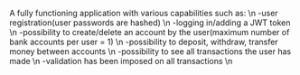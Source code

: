 A fully functioning application with various capabilities such as: \n
-user registration(user passwords are hashed) \n
-logging in/adding a JWT token \n
-possibility to create/delete an account by the user(maximum number of bank accounts per user = 1) \n
-possibility to deposit, withdraw, transfer money between accounts \n
-possibility to see all transactions the user has made \n
-validation has been imposed on all transactions \n
